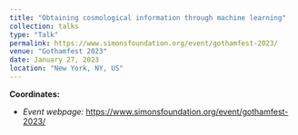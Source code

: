 ```yaml
---
title: "Obtaining cosmological information through machine learning"
collection: talks
type: "Talk"
permalink: https://www.simonsfoundation.org/event/gothamfest-2023/
venue: "Gothamfest 2023"
date: January 27, 2023
location: "New York, NY, US"
---
```


**Coordinates:**

* _Event webpage:_ https://www.simonsfoundation.org/event/gothamfest-2023/